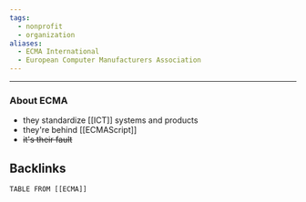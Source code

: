 ```yaml
---
tags:
  - nonprofit
  - organization
aliases:
  - ECMA International
  - European Computer Manufacturers Association
---
```

---

### About ECMA

- they standardize [[ICT]] systems and products
- they're behind [[ECMAScript]]
- ~~it's their fault~~

## Backlinks

```dataview
TABLE FROM [[ECMA]]
```